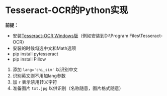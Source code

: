 # Tesseract-OCR的Python实现

**前提：**

- 安装[Tesseract-OCR Windows版](https://github.com/UB-Mannheim/tesseract/wiki)（例如安装到D:\Program Files\Tesseract-OCR）
- 安装的时候勾选中文和Math选项
- pip install pytesseract
- pip install Pillow

1. 添加 `lang='chi_sim'` 以识别中文
2. 识别英文则不用加lang参数
3. 加 `r` 表示禁用转义字符
4. 准备图片 `txt.jpg` 以供识别（名称随意，图片格式随意）
